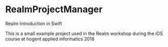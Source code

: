 # RealmProjectManager
Realm Introduction in Swift

This is a small example project used in the Realm workshop during the iOS course at hogent applied informatics 2018
